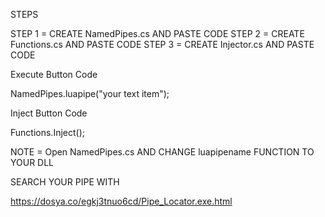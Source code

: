 STEPS

STEP 1 = CREATE NamedPipes.cs AND PASTE CODE
STEP 2 = CREATE Functions.cs AND PASTE CODE
STEP 3 = CREATE Injector.cs AND PASTE CODE


Execute Button Code

NamedPipes.luapipe("your text item");


Inject Button Code

Functions.Inject();


NOTE = Open NamedPipes.cs AND CHANGE luapipename FUNCTION TO YOUR DLL

SEARCH YOUR PIPE WITH 

https://dosya.co/egkj3tnuo6cd/Pipe_Locator.exe.html



